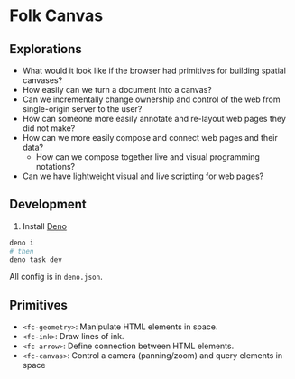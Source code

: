 # Folk Canvas

## Explorations

- What would it look like if the browser had primitives for building spatial canvases?
- How easily can we turn a document into a canvas?
- Can we incrementally change ownership and control of the web from single-origin server to the user?
- How can someone more easily annotate and re-layout web pages they did not make?
- How can we more easily compose and connect web pages and their data?
  - How can we compose together live and visual programming notations?
- Can we have lightweight visual and live scripting for web pages?

## Development

1. Install [Deno](https://docs.deno.com/runtime/getting_started/installation/)

```bash
deno i
# then
deno task dev
```
All config is in `deno.json`.

## Primitives

- `<fc-geometry>`: Manipulate HTML elements in space.
- `<fc-ink>`: Draw lines of ink.
- `<fc-arrow>`: Define connection between HTML elements.
- `<fc-canvas>`: Control a camera (panning/zoom) and query elements in space
